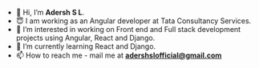 - 👋 Hi, I’m <strong>Adersh S L</strong>.
- 😇 I am working as an Angular developer at Tata Consultancy Services.
- 👀 I’m interested in working on Front end and Full stack development projects using Angular, React and Django.
- 🌱 I’m currently learning React and Django.
- 📫 How to reach me - mail me at <strong>adershslofficial@gmail.com</strong>

<!---
sladersh/sladersh is a ✨ special ✨ repository because its `README.md` (this file) appears on your GitHub profile.
You can click the Preview link to take a look at your changes.
--->

